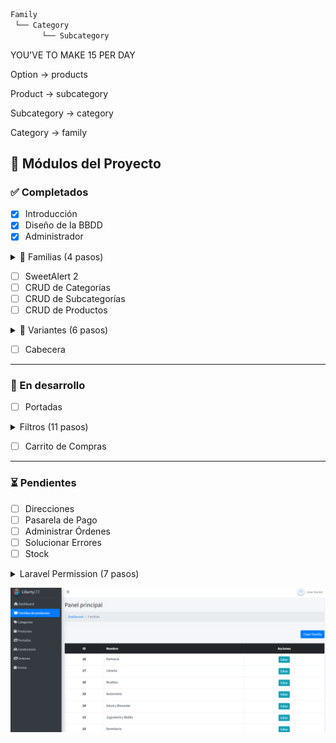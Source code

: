 ```bash
Family
 └── Category
       └── Subcategory
```      
YOU'VE TO MAKE 15 PER DAY

Option → products

Product → subcategory

Subcategory → category

Category → family
## 🚀 Módulos del Proyecto

### ✅ Completados

- [x] Introducción  
- [x] Diseño de la BBDD  
- [x] Administrador  
  
<details>
  <summary>🧱 Familias (4 pasos)</summary>

  - [x] Listar  
  - [ ] Crear   
  - [ ] Editar   
  - [ ] Eliminar   

</details>

- [ ] SweetAlert 2  
- [ ] CRUD de Categorías  
- [ ] CRUD de Subcategorías  
- [ ] CRUD de Productos  

<details>
  <summary>🧱 Variantes (6 pasos)</summary>

  - [ ] Crear variantes 1  
  - [ ] Crear variantes 2  
  - [ ] Recursividad  
  - [ ] Generar variantes  
  - [ ] Mostrar variantes  
  - [ ] Editar variantes  

</details>

- [ ] Cabecera  

---

### 🚧 En desarrollo

- [ ] Portadas  
<details>
  <summary>Filtros (11 pasos)</summary>

  - [ ] Mostrar opciones y features por familia  
  - [ ] Mostrar opciones y features por familia II  
  - [ ] Mostrar y ocultar features  
  - [ ] Mostrar productos por familia  
  - [ ] Volver responsivo pagina filtros  
  - [ ] Filtrar productos por features 
  - [ ] Cambiar el orden en el que se muestran los productos 
  - [ ] Utilizr el buscador para filtrar 
  - [ ] Filtrar por categoria
  - [ ] Filtrar por subcategoria
  - [ ] Query scope

</details>

- [ ] Carrito de Compras  

---

### ⏳ Pendientes

- [ ] Direcciones  
- [ ] Pasarela de Pago  
- [ ] Administrar Órdenes  
- [ ] Solucionar Errores  
- [ ] Stock  
<details>
  <summary>Laravel Permission (7 pasos)</summary>

  - [x] Instalar spatie  
  - [ ] Definir Permisos  
  - [ ] Definir Roles  
  - [ ] Proteger rutas segun lo permisos  
  - [ ] Mostrar listado de usuarios 
  - [ ] Agregar Buscador  
  - [ ] Asignar Rol 

</details>

![Ecommerce Adminlte](images/ecommerce.png)
